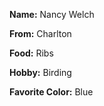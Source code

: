 **Name:** Nancy Welch

**From:** Charlton

**Food:** Ribs

**Hobby:** Birding

**Favorite Color:** Blue
